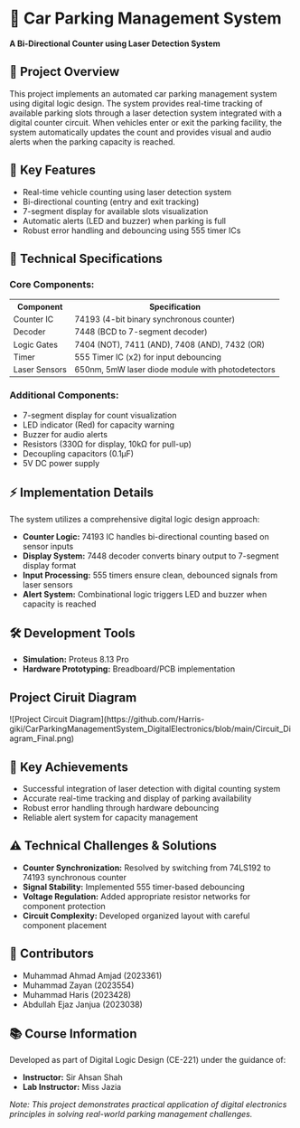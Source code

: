 <body>
    <h1>🚗 Car Parking Management System</h1>
    <p><strong>A Bi-Directional Counter using Laser Detection System</strong></p>
    <h2>📝 Project Overview</h2>
    <p>This project implements an automated car parking management system using digital logic design. The system provides real-time tracking of available parking slots through a laser detection system integrated with a digital counter circuit. When vehicles enter or exit the parking facility, the system automatically updates the count and provides visual and audio alerts when the parking capacity is reached.</p>
    <h2>🎯 Key Features</h2>
    <ul>
        <li>Real-time vehicle counting using laser detection system</li>
        <li>Bi-directional counting (entry and exit tracking)</li>
        <li>7-segment display for available slots visualization</li>
        <li>Automatic alerts (LED and buzzer) when parking is full</li>
        <li>Robust error handling and debouncing using 555 timer ICs</li>
    </ul>
    <h2>🔧 Technical Specifications</h2>
    <h3>Core Components:</h3>
    <table>
        <tr>
            <th>Component</th>
            <th>Specification</th>
        </tr>
        <tr>
            <td>Counter IC</td>
            <td>74193 (4-bit binary synchronous counter)</td>
        </tr>
        <tr>
            <td>Decoder</td>
            <td>7448 (BCD to 7-segment decoder)</td>
        </tr>
        <tr>
            <td>Logic Gates</td>
            <td>7404 (NOT), 7411 (AND), 7408 (AND), 7432 (OR)</td>
        </tr>
        <tr>
            <td>Timer</td>
            <td>555 Timer IC (x2) for input debouncing</td>
        </tr>
        <tr>
            <td>Laser Sensors</td>
            <td>650nm, 5mW laser diode module with photodetectors</td>
        </tr>
    </table>
    <h3>Additional Components:</h3>
    <ul>
        <li>7-segment display for count visualization</li>
        <li>LED indicator (Red) for capacity warning</li>
        <li>Buzzer for audio alerts</li>
        <li>Resistors (330Ω for display, 10kΩ for pull-up)</li>
        <li>Decoupling capacitors (0.1μF)</li>
        <li>5V DC power supply</li>
    </ul>
    <h2>⚡ Implementation Details</h2>
    <p>The system utilizes a comprehensive digital logic design approach:</p>
    <ul>
        <li><strong>Counter Logic:</strong> 74193 IC handles bi-directional counting based on sensor inputs</li>
        <li><strong>Display System:</strong> 7448 decoder converts binary output to 7-segment display format</li>
        <li><strong>Input Processing:</strong> 555 timers ensure clean, debounced signals from laser sensors</li>
        <li><strong>Alert System:</strong> Combinational logic triggers LED and buzzer when capacity is reached</li>
    </ul>
    <h2>🛠️ Development Tools</h2>
    <ul>
        <li><strong>Simulation:</strong> Proteus 8.13 Pro</li>
        <li><strong>Hardware Prototyping:</strong> Breadboard/PCB implementation</li>
    </ul>
    <h2>Project Ciruit Diagram</h2>
   ![Project Circuit Diagram](https://github.com/Harris-giki/CarParkingManagementSystem_DigitalElectronics/blob/main/Circuit_Diagram_Final.png)
    <h2>🎯 Key Achievements</h2>
    <ul>
        <li>Successful integration of laser detection with digital counting system</li>
        <li>Accurate real-time tracking and display of parking availability</li>
        <li>Robust error handling through hardware debouncing</li>
        <li>Reliable alert system for capacity management</li>
    </ul>
    <h2>⚠️ Technical Challenges & Solutions</h2>
    <ul>
        <li><strong>Counter Synchronization:</strong> Resolved by switching from 74LS192 to 74193 synchronous counter</li>
        <li><strong>Signal Stability:</strong> Implemented 555 timer-based debouncing</li>
        <li><strong>Voltage Regulation:</strong> Added appropriate resistor networks for component protection</li>
        <li><strong>Circuit Complexity:</strong> Developed organized layout with careful component placement</li>
    </ul>
    <h2>👥 Contributors</h2>
    <ul>
        <li>Muhammad Ahmad Amjad (2023361)</li>
        <li>Muhammad Zayan (2023554)</li>
        <li>Muhammad Haris (2023428)</li>
        <li>Abdullah Ejaz Janjua (2023038)</li>
    </ul>
    <h2>📚 Course Information</h2>
    <p>Developed as part of Digital Logic Design (CE-221) under the guidance of:</p>
    <ul>
        <li><strong>Instructor:</strong> Sir Ahsan Shah</li>
        <li><strong>Lab Instructor:</strong> Miss Jazia</li>
    </ul>
    <footer>
        <p><em>Note: This project demonstrates practical application of digital electronics principles in solving real-world parking management challenges.</em></p>
    </footer>
</body>
</html>
